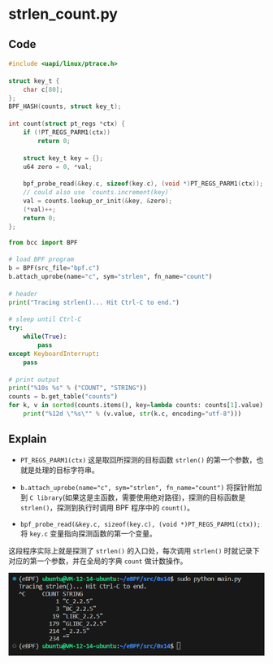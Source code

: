 # strlen_count.py

## Code

```C
#include <uapi/linux/ptrace.h>

struct key_t {
    char c[80];
};
BPF_HASH(counts, struct key_t);

int count(struct pt_regs *ctx) {
    if (!PT_REGS_PARM1(ctx))
        return 0;

    struct key_t key = {};
    u64 zero = 0, *val;

    bpf_probe_read(&key.c, sizeof(key.c), (void *)PT_REGS_PARM1(ctx));
    // could also use `counts.increment(key)`
    val = counts.lookup_or_init(&key, &zero);
    (*val)++;
    return 0;
};
```

```Python
from bcc import BPF

# load BPF program
b = BPF(src_file="bpf.c")
b.attach_uprobe(name="c", sym="strlen", fn_name="count")

# header
print("Tracing strlen()... Hit Ctrl-C to end.")

# sleep until Ctrl-C
try:
    while(True):
        pass
except KeyboardInterrupt:
    pass

# print output
print("%10s %s" % ("COUNT", "STRING"))
counts = b.get_table("counts")
for k, v in sorted(counts.items(), key=lambda counts: counts[1].value):
    print("%12d \"%s\"" % (v.value, str(k.c, encoding="utf-8")))
```

## Explain

- `PT_REGS_PARM1(ctx)` 这是取回所探测的目标函数 `strlen()` 的第一个参数，也就是处理的目标字符串。

- `b.attach_uprobe(name="c", sym="strlen", fn_name="count")` 将探针附加到 `C library`(如果这是主函数，需要使用绝对路径)，探测的目标函数是 `strlen()`，探测到执行时调用 BPF 程序中的 `count()`。

- `bpf_probe_read(&key.c, sizeof(key.c), (void *)PT_REGS_PARM1(ctx));` 将 `key.c` 变量指向探测函数的第一个变量。

这段程序实际上就是探测了 `strlen()` 的入口处，每次调用 `strlen()` 时就记录下对应的第一个参数，并在全局的字典 `count` 做计数操作。

![img](../../asset/0x14.jpg)